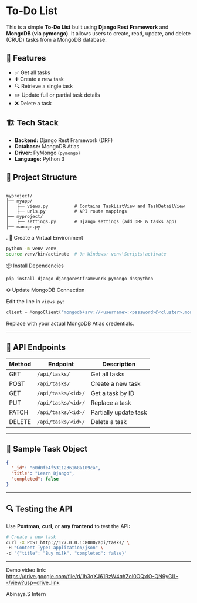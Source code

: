 # To-Do List

This is a simple **To-Do List** built using **Django Rest Framework** and **MongoDB (via pymongo)**. It allows users to create, read, update, and delete (CRUD) tasks from a MongoDB database.



## 🚀 Features

- ✅ Get all tasks
- ➕ Create a new task
- 🔍 Retrieve a single task
- ✏️ Update full or partial task details
- ❌ Delete a task



## 🏗️ Tech Stack

- **Backend:** Django Rest Framework (DRF)
- **Database:** MongoDB Atlas
- **Driver:** PyMongo (`pymongo`)
- **Language:** Python 3



## 📁 Project Structure

```

myproject/
├── myapp/
│   ├── views.py          # Contains TaskListView and TaskDetailView
│   ├── urls.py           # API route mappings
├── myproject/
│   ├── settings.py       # Django settings (add DRF & tasks app)
├── manage.py

````
. 🐍 Create a Virtual Environment

```bash
python -m venv venv
source venv/bin/activate  # On Windows: venv\Scripts\activate
```
 📦 Install Dependencies

```bash
pip install django djangorestframework pymongo dnspython
```
 ⚙️ Update MongoDB Connection

Edit the line in `views.py`:

```python
client = MongoClient("mongodb+srv://<username>:<password>@<cluster>.mongodb.net/")
```

Replace with your actual MongoDB Atlas credentials.

---

## 🔗 API Endpoints

| Method | Endpoint           | Description           |
| ------ | ------------------ | --------------------- |
| GET    | `/api/tasks/`      | Get all tasks         |
| POST   | `/api/tasks/`      | Create a new task     |
| GET    | `/api/tasks/<id>/` | Get a task by ID      |
| PUT    | `/api/tasks/<id>/` | Replace a task        |
| PATCH  | `/api/tasks/<id>/` | Partially update task |
| DELETE | `/api/tasks/<id>/` | Delete a task         |

---

## 📌 Sample Task Object

```json
{
  "_id": "60d0fe4f5311236168a109ca",
  "title": "Learn Django",
  "completed": false
}
```

---

## 🔍 Testing the API

Use **Postman**, **curl**, or **any frontend** to test the API:

```bash
# Create a new task
curl -X POST http://127.0.0.1:8000/api/tasks/ \
-H "Content-Type: application/json" \
-d '{"title": "Buy milk", "completed": false}'
```
---
Demo video link: https://drive.google.com/file/d/1h3qXJ61RzW4qhZol0OQxlO-QN9yGIL--/view?usp=drive_link 

Abinaya.S
Intern
